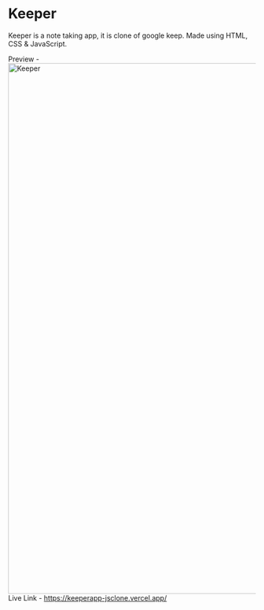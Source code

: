 # Keeper
Keeper is a note taking app, it is clone of google keep. Made using HTML, CSS & JavaScript.

Preview - 
<img width="1080" alt="Keeper" src="https://github.com/AmitPandey31/Keeper-App/assets/88220698/a089de6a-1841-4608-a30c-204d2c827a33">
Live Link - https://keeperapp-jsclone.vercel.app/

